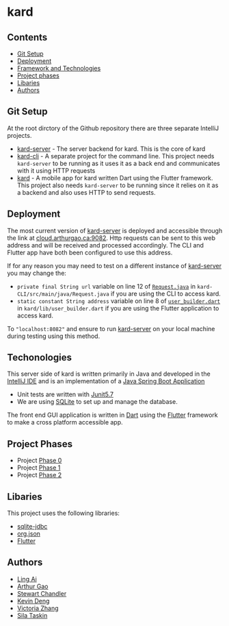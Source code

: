 # kard

## Contents

 - [Git Setup](#git-setup)
 - [Deployment](#deployment)
 - [Framework and Technologies](#frameworks-and-technologies)
 - [Project phases](#project-phases)
 - [Libaries](#libaries)
 - [Authors](#authors)

 ## Git Setup

 At the root dirctory of the Github repository there are three separate IntelliJ projects.
   - [kard-server](https://github.com/CSC207-UofT/course-project-purplemongoose/tree/main/kard-server) - The server backend for kard. This is the core of kard
   - [kard-cli](https://github.com/CSC207-UofT/course-project-purplemongoose/tree/main/kard-CLI) - A separate project for the command line. This project needs `kard-server` to be running as it uses it as a back end and communicates with it using HTTP requests
   - [kard](https://github.com/CSC207-UofT/course-project-purplemongoose/tree/main/kard_project_test) - A mobile app for kard written Dart using the Flutter framework. This project also needs `kard-server` to be running since it relies on it as a backend and also uses HTTP to send requests.

## Deployment

The most current version of [kard-server](https://github.com/CSC207-UofT/course-project-purplemongoose/tree/main/kard-server) is deployed and accessible through the link at [cloud.arthurgao.ca:9082](cloud.arthurgao.ca:9082). Http requests can be sent to this web address and will be received and processed accordingly. The CLI and Flutter app have both been configured to use this address.

If for any reason you may need to test on a different instance of [kard-server](https://github.com/CSC207-UofT/course-project-purplemongoose/tree/main/kard-server) you may change the:

- `private final String url` variable on line 12 of [`Request.java`](https://github.com/CSC207-UofT/course-project-purplemongoose/blob/main/kard-CLI/src/main/java/Request.java) in `kard-CLI/src/main/java/Request.java` if you are using the CLI to access kard.
- `static constant String address` variable on line 8 of [`user_builder.dart`](https://github.com/CSC207-UofT/course-project-purplemongoose/blob/main/kard/lib/user_builder.dart) in  `kard/lib/user_builder.dart` if you are using the Flutter application to access kard.

To `"localhost:8082"` and ensure to run [kard-server](https://github.com/CSC207-UofT/course-project-purplemongoose/tree/main/kard-server) on your local machine during testing using this method.

 ## Techonologies

This server side of kard is written primarily in Java and developed in the [IntelliJ IDE](https://www.jetbrains.com/idea/) and is an implementation of a [Java Spring Boot Application](https://spring.io)

- Unit tests are written with [Junit5.7](https://junit.org/junit5/) 
- We are using [SQLite](https://www.sqlite.org/index.html) to set up and manage the database.

The front end GUI application is written in [Dart](https://dart.dev) using the [Flutter](https://flutter.dev) framework to make a cross platform accessible app.

 ## Project Phases

- Project [Phase 0](https://github.com/CSC207-UofT/course-project-purplemongoose/tree/main/phase0)
- Project [Phase 1](https://github.com/CSC207-UofT/course-project-purplemongoose/tree/main/phase1)
- Project [Phase 2](https://github.com/CSC207-UofT/course-project-purplemongoose/tree/main/phase2)

## Libaries

This project uses the following libraries:

- [sqlite-jdbc](https://mvnrepository.com/artifact/org.xerial/sqlite-jdbc)
- [org.json](https://mvnrepository.com/artifact/org.json/json)
- [Flutter](https://flutter.dev)

 ## Authors

- [Ling Ai](https://github.com/warzone2243)
- [Arthur Gao](https://github.com/Affixrevy)
- [Stewart Chandler](https://github.com/StewartChandler)
- [Kevin Deng](https://github.com/tiantian205)
- [Victoria Zhang](https://github.com/vzhang1112)
- [Sila Taskin](https://github.com/mericsila)
